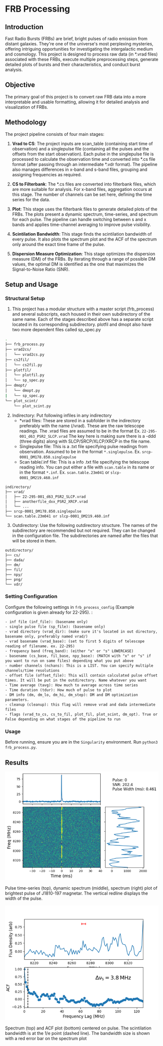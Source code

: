 # FRB Processing

## Introduction

Fast Radio Bursts (FRBs) are brief, bright pulses of radio emission from distant galaxies. They're one of the universe's most perplexing mysteries, offering intriguing opportunities for investigating the intergalactic medium and cosmology. This project is designed to process raw data (in *.vrad files) associated with these FRBs, execute multiple preprocessing steps, generate detailed plots of bursts and their characteristics, and conduct burst analysis.
## Objective

The primary goal of this project is to convert raw FRB data into a more interpretable and usable formatting, allowing it for detailed analysis and visualization of FRBs.

## Methodology

The project pipeline consists of four main stages:

1. **Vrad to CS**: The project inputs are scan_table (containing start time of observation) and a singlepulse file (containing all the pulses and the offsets from the start observation). Each pulse in the singlepulse file is processed to calculate the observation time and converted into *.cs file format (after passing through an intermediate *.vdr format). The pipeline also manages differences in x-band and s-band files, grouping and assigning frequencies as required.

2. **CS to Filterbank**: The *.cs files are converted into filterbank files, which are more suitable for analysis. For x-band files, aggregation occurs at this stage. The number of channels can be set here, defining the time series for the data.

3. **Plot**: This stage uses the filterbank files to generate detailed plots of the FRBs. The plots present a dynamic spectrum, time-series, and spectrum for each pulse. The pipeline can handle switching between s and x bands and applies time-channel averaging to improve pulse visibility.

4. **Scintilation Bandwidth**: This stage finds the scintilation bandwidth of every pulse. It also plots the spectrum plot and the ACF of the spectrum only around the exact time frame of the pulse. 

5. **Dispersion Measure Optimization**: This stage optimizes the dispersion measure (DM) of the FRBs. By iterating through a range of possible DM values, the optimal DM is identified as the one that maximizes the Signal-to-Noise Ratio (SNR).

## Setup and Usage

### Structural Setup

1. This project has a modular structure with a master script (frb_process) and several subscripts, each housed in their own subdirectory of the same name. Each of the stages described above has a separate script located in its corresponding subdirectory. plotfil and dmopt also have two more dependent files called sp_spec.py
```bash
.
├── frb_process.py
├── vrad2cs/
│   └── vrad2cs.py
├── cs2fil/
│   └── cs2fil.py
├── plotfil/
│   └── plotfil.py
│   └── sp_spec.py
├── dmopt/
│   └── dmopt.py
|   └── sp_spec.py
└── plot_scint/
    └── plot_scint.py
 ```
 
 2. Indirectory: Put following infiles in any indirectory
    - \*vrad files: These are stored in a subfolder in the indirectory preferably with the name (/vrad). These are the raw telescope readings. The .vrad files are assumed to be in the format Ex. `22-295-001_d63_PSR2_SLCP.vrad` The key here is making sure there is a -ddd (three digits) along with SLCP/SRCP/XLCP/XRCP in the file name. 
    - Singlepulse file: This is a .txt file specifying pulse readings from observation. Assumed to be in the format `*.singlepulse`. Ex. `srcp-0001_DM178.850.singlepulse`
    - Scan table/.inf file: This is a info .txt file specifying the telescope reading info. You can put either a file with `scan.table` in its name or in the format `*.inf`. Ex. `scan.table.23m041` or `slcp-0001_DM219.460.inf`

```
indirectory/
├── vrad/
│   ├── 22-295-001_d63_PSR2_SLCP.vrad
│   ├── anotherfile_dxx_PSR2_XRCP.vrad
│   └── ...
├── srcp-0001_DM178.850.singlepulse
└── scan.table.23m041 or slcp-0001_DM219.460.inf
```

3. Outdirectory: Use the following outdirectory structure. The names of the subdirectory are recommended but not required. They can be changed in the configuration file. The subdirectories are named after the files that will be stored in them. 

```
outdirectory/
├── cs/
├── dada/
├── dm/
├── fil/
├── npy/
├── png/
└── vdr/
```

### Setting Configuration
Configure the following settings in `frb_process_config` (Example configuration is given already for 22-295). :
```
- inf file (inf_file): (basename only)
- single pulse file (sp_file): (basename only)
- vrad directory (vrad_dir): (make sure it's located in out directory, basename only, preferably named vrad/)
- vrad basename (vrad_base): (set to first 5 digits of telescope reading of filename. ex. 22-295)
- frequency band (freq_band): (either "x" or "s" LOWERCASE)
- basename (cs_base, fil_base, npy_base): (MATCH with "x" or "s" if you want to run on same files) depending what you put above
- number channels (nchans): This is a LIST. You can specify multiple channels/time resolutions
- offset file (offset_file): This will contain calculated pulse offset times. It will be put in the outdirectory. Name whatever you want
- Time average (tavg): How much to average across time series
- Time duration (tdur): How much of pulse to plot
- DM info (dm, dm_lo, dm_hi, dm_step): DM and DM optimization parameters. 
- cleanup (cleanup): this flag will remove vrad and dada intermediate files 
- flags (vrad_to_cs, cs_to_fil, plot_fil, plot_scint, dm_opt). True or False depending on what stages of the pipeline to run
```
### Usage
Before running, ensure you are in the `Singularity` environment. Run `python3 frb_process.py`.
## Results
![Pulse Plot](pulse.png) 

Pulse time-series (top), dynamic spectrum (middle), spectrum (right) plot of brightest pulse of J1810-197 magnetar. The vertical redline displays the width of the pulse.

![Scintilation Plot](spectrum.png)

Spectrum (top) and ACF plot (bottom) centered on pulse. The scintilation bandwidth is at the 1/e point (dashed line). The bandwidth size is shown with a red error bar on the spectrum plot

